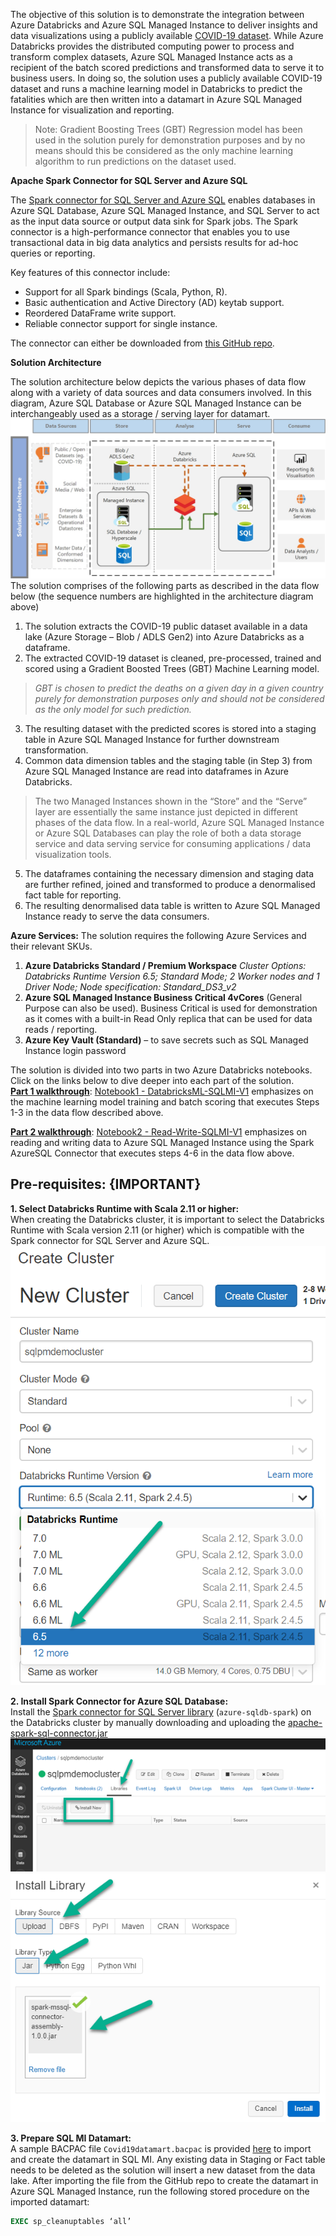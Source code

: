 The objective of this solution is to demonstrate the integration between Azure Databricks and Azure SQL Managed Instance to deliver insights and data visualizations using a publicly available [COVID-19 dataset](https://azure.microsoft.com/en-au/services/open-datasets/catalog/ecdc-covid-19-cases/). While Azure Databricks provides the distributed computing power to process and transform complex datasets, Azure SQL Managed Instance acts as a recipient of the batch scored predictions and transformed data to serve it to business users. In doing so, the solution uses a publicly available COVID-19 dataset and runs a machine learning model in Databricks to predict the fatalities which are then written into a datamart in Azure SQL Managed Instance for visualization and reporting.

> Note: Gradient Boosting Trees (GBT) Regression model has been used in
> the solution purely for demonstration purposes and by no means should
> this be considered as the only machine learning algorithm to run
> predictions on the dataset used.


**Apache Spark Connector for SQL Server and Azure SQL**

The [Spark connector for SQL Server and Azure SQL](https://docs.microsoft.com/en-us/azure/azure-sql/database/spark-connector) enables databases in Azure SQL Database, Azure SQL Managed Instance, and SQL Server to act as the input data source or output data sink for Spark jobs. The Spark connector is a high-performance connector that enables you to use  transactional data in big data analytics and persists results for ad-hoc queries or reporting.

Key features of this connector include:
-   Support for all Spark bindings (Scala, Python, R).
-   Basic authentication and Active Directory (AD) keytab support.
-   Reordered DataFrame write support.
-   Reliable connector support for single instance.

The connector can either be downloaded from [this GitHub repo](https://github.com/microsoft/sql-spark-connector/releases/tag/v1.0).

**Solution Architecture**

The solution architecture below depicts the various phases of data flow along with a variety of data sources and data consumers involved. In this diagram, Azure SQL Database or Azure SQL Managed Instance can be interchangeably used as a storage / serving layer for datamart.
![enter image description here](https://github.com/mokabiru/databricks-azuresql-samples/raw/master/Spark_SQL_Connector/AzureSQLMI/media/Solution%20ArchitectureAzureSQL.jpg)
The solution comprises of the following parts as described in the data flow below (the sequence numbers are highlighted in the architecture diagram above)

 1. The solution extracts the COVID-19 public dataset available in a
    data lake (Azure Storage – Blob / ADLS Gen2) into Azure Databricks
    as a dataframe.
  2. The extracted COVID-19 dataset is cleaned, pre-processed, trained
    and scored using a Gradient Boosted Trees (GBT) Machine Learning
    model.

> *GBT is chosen to predict the deaths on a given day in a given country
> purely for   demonstration purposes only and should not
>     be considered as the only model for such prediction.*

3. The resulting dataset with the predicted scores is stored into a
staging table in Azure SQL Managed Instance for further downstream
transformation.
4. Common data dimension tables and the staging table (in Step 3) from
Azure SQL Managed Instance are read into dataframes in Azure
Databricks.

> The two Managed Instances shown in the “Store” and the “Serve” layer
> are essentially the same instance just depicted in different phases of
> the data flow. In a real-world, Azure SQL Managed Instance or Azure
> SQL Databases can play the role of both a data storage service and
> data serving service for consuming applications / data visualization
> tools.

5. The dataframes containing the necessary dimension and staging data
are further refined, joined and transformed to produce a
denormalised fact table for reporting.
6. The resulting denormalised data table is written to Azure SQL
Managed Instance ready to serve the data consumers.

**Azure Services:**
The solution requires the following Azure Services and their relevant SKUs.
1. **Azure Databricks Standard / Premium Workspace**
*Cluster Options: Databricks Runtime Version 6.5; Standard Mode; 2 Worker nodes and 1 Driver Node;
Node specification: Standard_DS3_v2*
2. **Azure SQL Managed Instance Business Critical 4vCores** (General Purpose can also be used). Business Critical is used for demonstration as it comes with a built-in Read Only replica that can be used for data reads / reporting.
3. **Azure Key Vault (Standard)** – to save secrets such as SQL Managed Instance login password

The solution is divided into two parts in two Azure Databricks notebooks. Click on the links below to dive deeper into each part of the solution. <br>
[**Part 1 walkthrough**](https://github.com/mokabiru/databricks-azuresql-samples/blob/master/Spark_SQL_Connector/AzureSQLMI/Part1_README.md): 
[Notebook1 - DatabricksML-SQLMI-V1](https://github.com/mokabiru/databricks-azuresql-samples/blob/master/Spark_SQL_Connector/AzureSQLMI/DatabricksNotebooks/Notebook1%20-%20DatabricksML-SQLMI-V1.ipynb) emphasizes on the machine learning model training and batch scoring that executes Steps 1-3 in the data flow described above.

[**Part 2 walkthrough**](https://github.com/mokabiru/databricks-azuresql-samples/blob/master/Spark_SQL_Connector/AzureSQLMI/Part2_README.md):
[Notebook2 - Read-Write-SQLMI-V1](https://github.com/mokabiru/databricks-azuresql-samples/blob/master/Spark_SQL_Connector/AzureSQLMI/DatabricksNotebooks/Notebook2%20-%20Read-Write-SQLMI-V1.ipynb) emphasizes on reading and writing data to Azure SQL Managed Instance using the Spark AzureSQL Connector that executes steps 4-6 in the data flow above.

## **Pre-requisites: {IMPORTANT}**

**1. Select Databricks Runtime with Scala 2.11 or higher:**  
When creating the Databricks cluster, it is important to select the Databricks Runtime  with Scala version 2.11 (or higher) which is compatible with the Spark connector for SQL Server and Azure SQL.
![enter image description here](https://github.com/mokabiru/databricks-azuresql-samples/raw/master/Spark_SQL_Connector/AzureSQLMI/media/scalaversion.png)

**2. Install Spark Connector for Azure SQL Database:**<br>Install the [Spark connector for SQL Server library](https://github.com/microsoft/sql-spark-connector/releases/tag/v1.0) (`azure-sqldb-spark`) on the Databricks cluster by manually downloading and uploading the [apache-spark-sql-connector.jar](https://github.com/microsoft/sql-spark-connector/releases/download/v1.0/apache-spark-sql-connector.jar)<BR>
![enter image description here](https://github.com/mokabiru/databricks-azuresql-samples/raw/master/Spark_SQL_Connector/AzureSQLMI/media/installlibrary.png)
![enter image description here](https://github.com/mokabiru/databricks-azuresql-samples/raw/master/Spark_SQL_Connector/AzureSQLMI/media/installjar.png)

**3. Prepare SQL MI Datamart:**<br>A sample BACPAC file `Covid19datamart.bacpac` is provided [here](https://github.com/mokabiru/databricks-azuresql-samples/tree/master/Spark_SQL_Connector/AzureSQLMI/SQLMI/bacpac) to import and create the datamart in SQL MI. Any existing data in Staging or Fact table needs to be deleted as the solution will insert a new dataset from the data lake. After importing the file from the GitHub repo to create the datamart in Azure SQL Managed Instance, run the following stored procedure on the imported datamart:
```sql
EXEC sp_cleanuptables ‘all’
```
